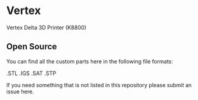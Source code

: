 # Vertex
Vertex Delta 3D Printer (K8800)

## Open Source

You can find all the custom parts here in the following file formats:

.STL
.IGS
.SAT
.STP

If you need something that is not listed in this repository please submit an issue here.
